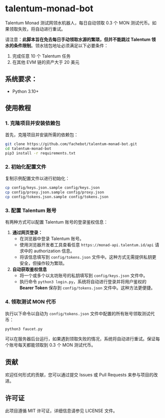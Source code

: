 # talentum-monad-bot

Talentum Monad 测试网领水机器人，每日自动领取 0.3 个 MON 测试代币。如果领取失败，将自动进行重试。

请注意：**此脚本旨在免去每日手动领取水源的繁琐，但并不能跳过 Talentum 领水的条件限制**。领水钱包地址必须满足以下必要条件：

1. 完成任意 10 个 Talentum 任务
2. 在其他 EVM 链的资产大于 20 美元

## 系统要求：

- Python 3.10+

## 使用教程

### 1. 克隆项目并安装依赖包

首先，克隆项目并安装所需的依赖包：

```bash
git clone https://github.com/fachebot/talentum-monad-bot.git
cd talentum-monad-bot
pip3 install -r requirements.txt
```

### 2. 初始化配置文件

复制示例配置文件以进行初始化：

```bash
cp config/keys.json.sample config/keys.json
cp config/proxy.json.sample config/proxy.json
cp config/tokens.json.sample config/tokens.json
```

### 3. 配置 Talentum 账号

有两种方式可以配置 Talentum 账号的登录鉴权信息：

1. **通过网页登录：**
   - 在浏览器中登录 Talentum 账号。
   - 使用浏览器开发者工具查看任意 `https://monad-api.talentum.id/api` 请求中的 authorization 信息。
   - 将该信息填写到 `config/tokens.json` 文件中。这种方式无需提供私钥更安全，但操作较为繁琐。
2. **自动获取鉴权信息**
   - 将一个或多个以太坊账号的私钥填写到 `config/keys.json` 文件中。
   - 执行命令 `python3 login.py`，系统将自动进行登录并将用户鉴权的 **Bearer Token** 保存到 `config/tokens.json` 文件中。这种方法更便捷。

### 4. 领取测试 MON 代币

执行以下命令以自动为 `config/tokens.json` 文件中配置的所有账号领取测试代币：

```bash
python3 faucet.py
```

可以在服务器后台运行，如果遇到领取失败的情况，系统将自动进行重试。保证每个账号每天都能领取到 0.3 个 MON 测试代币。

## 贡献
欢迎任何形式的贡献，您可以通过提交 Issues 或 Pull Requests 来参与项目的改进。

## 许可证
此项目遵循 MIT 许可证，详细信息请参见 LICENSE 文件。